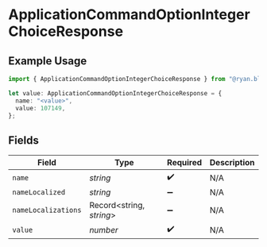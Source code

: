 # ApplicationCommandOptionIntegerChoiceResponse

## Example Usage

```typescript
import { ApplicationCommandOptionIntegerChoiceResponse } from "@ryan.blunden/discord-sdk/models/components";

let value: ApplicationCommandOptionIntegerChoiceResponse = {
  name: "<value>",
  value: 107149,
};
```

## Fields

| Field                    | Type                     | Required                 | Description              |
| ------------------------ | ------------------------ | ------------------------ | ------------------------ |
| `name`                   | *string*                 | :heavy_check_mark:       | N/A                      |
| `nameLocalized`          | *string*                 | :heavy_minus_sign:       | N/A                      |
| `nameLocalizations`      | Record<string, *string*> | :heavy_minus_sign:       | N/A                      |
| `value`                  | *number*                 | :heavy_check_mark:       | N/A                      |